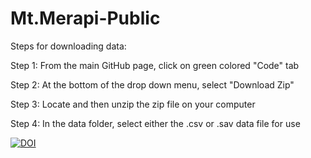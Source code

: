 # Mt.Merapi-Public

Steps for downloading data:

Step 1: From the main GitHub page, click on green colored "Code" tab

Step 2: At the bottom of the drop down menu, select "Download Zip"

Step 3: Locate and then unzip the zip file on your computer

Step 4: In the data folder, select either the .csv or .sav data file for use

<a href="https://zenodo.org/badge/latestdoi/247948914"><img src="https://zenodo.org/badge/247948914.svg" alt="DOI"></a>
